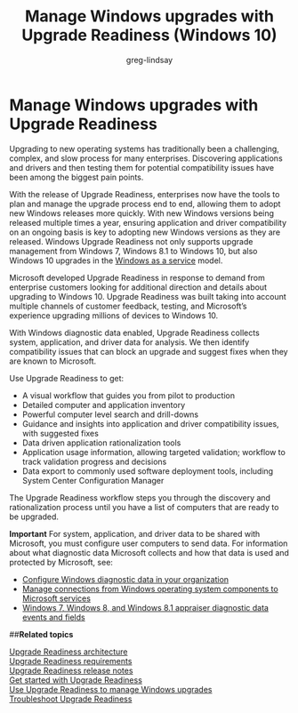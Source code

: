﻿---
title: Manage Windows upgrades with Upgrade Readiness (Windows 10)
description: Provides an overview of the process of managing Windows upgrades with Upgrade Readiness.
ms.prod: w10
author: greg-lindsay
ms.date: 04/25/2017
---

# Manage Windows upgrades with Upgrade Readiness

Upgrading to new operating systems has traditionally been a challenging, complex, and slow process for many enterprises. Discovering applications and drivers and then testing them for potential compatibility issues have been among the biggest pain points.

With the release of Upgrade Readiness, enterprises now have the tools to plan and manage the upgrade process end to end, allowing them to adopt new Windows releases more quickly. With new Windows versions being released multiple times a year, ensuring application and driver compatibility on an ongoing basis is key to adopting new Windows versions as they are released. Windows Upgrade Readiness not only supports upgrade management from Windows 7, Windows 8.1 to Windows 10, but also Windows 10 upgrades in the [Windows as a service](https://technet.microsoft.com/itpro/windows/manage/waas-overview) model.  

Microsoft developed Upgrade Readiness in response to demand from enterprise customers looking for additional direction and details about upgrading to Windows 10. Upgrade Readiness was built taking into account multiple channels of customer feedback, testing, and Microsoft’s experience upgrading millions of devices to Windows 10. 

With Windows diagnostic data enabled, Upgrade Readiness collects system, application, and driver data for analysis. We then identify compatibility issues that can block an upgrade and suggest fixes when they are known to Microsoft.

Use Upgrade Readiness to get:

-   A visual workflow that guides you from pilot to production
-   Detailed computer and application inventory
-   Powerful computer level search and drill-downs
-   Guidance and insights into application and driver compatibility issues, with suggested fixes
-   Data driven application rationalization tools
-   Application usage information, allowing targeted validation; workflow to track validation progress and decisions
-   Data export to commonly used software deployment tools, including System Center Configuration Manager

The Upgrade Readiness workflow steps you through the discovery and rationalization process until you have a list of computers that are ready to be upgraded.

**Important**  For system, application, and driver data to be shared with Microsoft, you must configure user computers to send data. For information about what diagnostic data Microsoft collects and how that data is used and protected by Microsoft, see:

- [Configure Windows diagnostic data in your organization](/windows/configuration/configure-windows-diagnostic-data-in-your-organization)
- [Manage connections from Windows operating system components to Microsoft services](/windows/configuration/manage-connections-from-windows-operating-system-components-to-microsoft-services)
- [Windows 7, Windows 8, and Windows 8.1 appraiser diagnostic data events and fields](https://go.microsoft.com/fwlink/?LinkID=822965)

##**Related topics**

[Upgrade Readiness architecture](upgrade-readiness-architecture.md)<BR>
[Upgrade Readiness requirements](upgrade-readiness-requirements.md)<BR>
[Upgrade Readiness release notes](upgrade-readiness-requirements.md#important-information-about-this-release)<BR>
[Get started with Upgrade Readiness](upgrade-readiness-get-started.md)<BR>
[Use Upgrade Readiness to manage Windows upgrades](use-upgrade-readiness-to-manage-windows-upgrades.md)<BR>
[Troubleshoot Upgrade Readiness](troubleshoot-upgrade-readiness.md)<BR>
